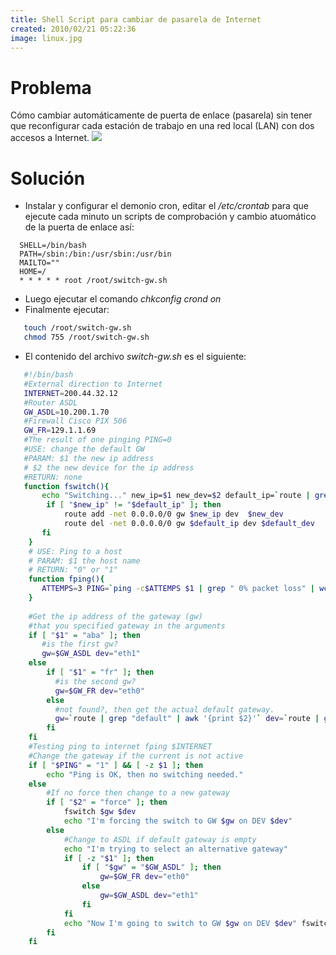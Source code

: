 ```yaml
---
title: Shell Script para cambiar de pasarela de Internet
created: 2010/02/21 05:22:36
image: linux.jpg
---
```


# Problema

Cómo cambiar automáticamente de puerta de enlace (pasarela) sin tener que reconfigurar cada estación de trabajo en una red local (LAN) con dos accesos a Internet. ![](https://www.olafrv.com/wp-content/uploads/2010/02/Firewall-Switch-300x166.jpg) 

# Solución 

  - Instalar y configurar el demonio cron, editar el _/etc/crontab_ para que ejecute cada minuto un scripts de comprobación y cambio atuomático de la puerta de enlace así: 
  
```
  SHELL=/bin/bash 
  PATH=/sbin:/bin:/usr/sbin:/usr/bin 
  MAILTO="" 
  HOME=/ 
  * * * * * root /root/switch-gw.sh 
```
  
  - Luego ejecutar el comando _chkconfig crond on_ 
  - Finalmente ejecutar:
  
```bash
   touch /root/switch-gw.sh 
   chmod 755 /root/switch-gw.sh 
```
   - El contenido del archivo _switch-gw.sh_ es el siguiente:
   
```bash  
   #!/bin/bash 
   #External direction to Internet 
   INTERNET=200.44.32.12 
   #Router ASDL  
   GW_ASDL=10.200.1.70 
   #Firewall Cisco PIX 506 
   GW_FR=129.1.1.69  
   #The result of one pinging PING=0 
   #USE: change the default GW 
   #PARAM: $1 the new ip address 
   # $2 the new device for the ip address 
   #RETURN: none 
   function fswitch(){ 
       echo "Switching..." new_ip=$1 new_dev=$2 default_ip=`route | grep "default" | awk '{print $2}'` default_dev=`route | grep "default" | awk '{print $8}'` 
        if [ "$new_ip" != "$default_ip" ]; then 
            route add -net 0.0.0.0/0 gw $new_ip dev  $new_dev
            route del -net 0.0.0.0/0 gw $default_ip dev $default_dev  
       fi 
    } 
    # USE: Ping to a host 
    # PARAM: $1 the host name 
    # RETURN: "0" or "1"  
    function fping(){ 
       ATTEMPS=3 PING=`ping -c$ATTEMPS $1 | grep " 0% packet loss" | wc -l`  
    } 
    
    #Get the ip address of the gateway (gw)  
    #that you specified gateway in the arguments 
    if [ "$1" = "aba" ]; then 
       #is the first gw? 
       gw=$GW_ASDL dev="eth1"
    else
        if [ "$1" = "fr" ]; then 
          #is the second gw? 
          gw=$GW_FR dev="eth0" 
        else 
          #not found?, then get the actual default gateway. 
          gw=`route | grep "default" | awk '{print $2}'` dev=`route | grep "default" | awk '{print $8}'` 
        fi 
    fi 
    #Testing ping to internet fping $INTERNET 
    #Change the gateway if the current is not active  
    if [ "$PING" = "1" ] && [ -z $1 ]; then 
        echo "Ping is OK, then no switching needed."
    else 
        #If no force then change to a new gateway 
        if [ "$2" = "force" ]; then 
            fswitch $gw $dev 
            echo "I'm forcing the switch to GW $gw on DEV $dev"
        else 
            #Change to ASDL if default gateway is empty
            echo "I'm trying to select an alternative gateway"
            if [ -z "$1" ]; then 
                if [ "$gw" = "$GW_ASDL" ]; then 
                    gw=$GW_FR dev="eth0"
                else 
                    gw=$GW_ASDL dev="eth1" 
                fi 
            fi  
            echo "Now I'm going to switch to GW $gw on DEV $dev" fswitch $gw $dev
        fi
    fi
```